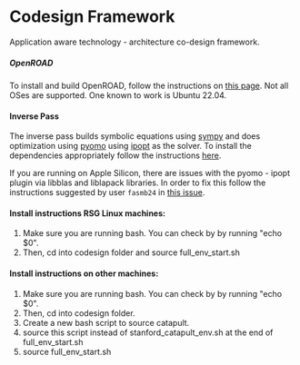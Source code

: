 # Codesign Framework

Application aware technology - architecture co-design framework.

##### OpenROAD
To install and build OpenROAD, follow the instructions on [this page](https://github.com/The-OpenROAD-Project/OpenROAD/blob/master/docs/user/Build.md). Not all OSes are supported. One known to work is Ubuntu 22.04. 

#### Inverse Pass
The inverse pass builds symbolic equations using [sympy](https://docs.sympy.org/latest/index.html) and does optimization using [pyomo](https://pyomo.readthedocs.io/en/stable/index.html) using [ipopt](https://github.com/coin-or/Ipopt) as the solver. To install the dependencies appropriately follow the instructions [here](https://pyomo.readthedocs.io/en/stable/installation.html).

If you are running on Apple Silicon, there are issues with the pyomo - ipopt plugin via libblas and liblapack libraries. In order to fix this follow the instructions suggested by user `fasmb24` in [this issue](https://forums.developer.apple.com/forums/thread/693696).


#### Install instructions RSG Linux machines: 
1. Make sure you are running bash. You can check by by running "echo $0".
2. Then, cd into codesign folder and source full_env_start.sh


#### Install instructions on other machines:
1. Make sure you are running bash. You can check by by running "echo $0".
2. Then, cd into codesign folder. 
3. Create a new bash script to source catapult. 
4. source this script instead of stanford_catapult_env.sh at the end of full_env_start.sh
5. source full_env_start.sh
